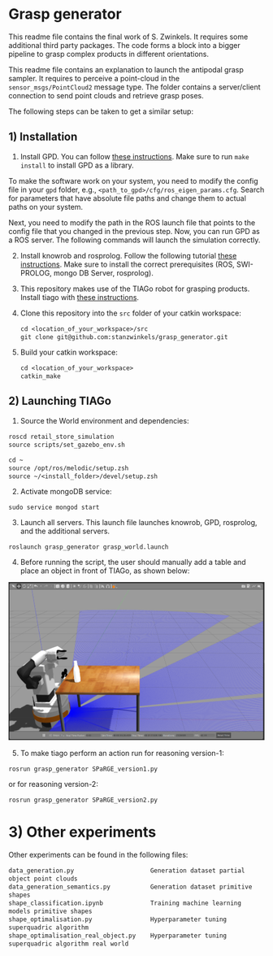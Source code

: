 # Grasp generator

This readme file contains the final work of S. Zwinkels. It requires some additional third party packages. The code forms a block into a bigger pipeline to grasp complex products in different orientations.



This readme file contains an explanation to launch the antipodal grasp sampler. It requires to perceive a point-cloud in the ```sensor_msgs/PointCloud2``` message type. The folder contains a server/client connection to send point clouds and retrieve grasp poses. 

The following steps can be taken to get a similar setup:

## 1) Installation
1. Install GPD. You can follow [these instructions](https://github.com/atenpas/gpd#install). Make sure to run `make install` to install GPD as a library.

To make the software work on your system, you need to modify the config file in your `gpd` folder, e.g., 
`<path_to_gpd>/cfg/ros_eigen_params.cfg`. Search for parameters that have 
absolute file paths and change them to actual paths on your system.

Next, you need to modify the path in the ROS launch file that points to the 
config file that you changed in the previous step. Now, you can run GPD as a ROS server. The following commands will launch the simulation correctly. 

2. Install knowrob and rosprolog. Follow the following tutorial [these instructions](https://github.com/knowrob/knowrob). Make sure to install the correct prerequisites (ROS, SWI-PROLOG, mongo DB Server, rosprolog).  

3. This repository makes use of the TIAGo robot for grasping products. Install tiago with [these instructions](https://github.com/pal-robotics/tiago_robot).

4. Clone this repository into the `src` folder of your catkin workspace:
   ```
   cd <location_of_your_workspace>/src
   git clone git@github.com:stanzwinkels/grasp_generator.git
   ```
   
3. Build your catkin workspace:

   ```
   cd <location_of_your_workspace>
   catkin_make
   ```

## 2) Launching TIAGo

1. Source the World environment and dependencies:

```
roscd retail_store_simulation
source scripts/set_gazebo_env.sh
```

```
cd ~
source /opt/ros/melodic/setup.zsh
source ~/<install_folder>/devel/setup.zsh
```

2. Activate mongoDB service:
```
sudo service mongod start
```

3. Launch all servers. This launch file launches knowrob, GPD, rosprolog, and the additional servers.  
```
roslaunch grasp_generator grasp_world.launch
```



4. Before running the script, the user should manually add a table and place an object in front of TIAGo, as shown below:

![alt text](readme_illustrations/tiago.png)

 
5. To make tiago perform an action run for reasoning version-1: 
```
rosrun grasp_generator SPaRGE_version1.py
```
or for reasoning version-2:
```
rosrun grasp_generator SPaRGE_version2.py
```



# 3) Other experiments
Other experiments can be found in the following files: 

```
data_generation.py                     Generation dataset partial object point clouds
data_generation_semantics.py           Generation dataset primitive shapes
shape_classification.ipynb             Training machine learning models primitive shapes
shape_optimalisation.py                Hyperparameter tuning superquadric algorithm 
shape_optimalisation_real_object.py    Hyperparameter tuning superquadric algorithm real world
```
